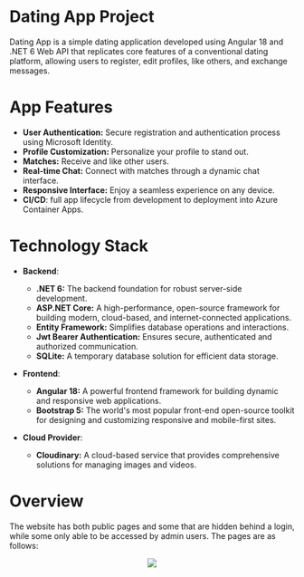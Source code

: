 # Dating App Project
Dating App is a simple dating application developed using Angular 18 and .NET 6 Web API that replicates core features of a conventional dating platform, allowing users to register, edit profiles, like others, and exchange messages. 
 
# App Features
* **User Authentication:** Secure registration and authentication process using Microsoft Identity.
* **Profile Customization:** Personalize your profile to stand out.
* **Matches:** Receive and like other users.
* **Real-time Chat:** Connect with matches through a dynamic chat interface.
* **Responsive Interface:** Enjoy a seamless experience on any device.
* **CI/CD**: full app lifecycle from development to deployment into Azure Container Apps.

# Technology Stack
* **Backend**:
  * **.NET 6:** The backend foundation for robust server-side development.
  * **ASP.NET Core:** A high-performance, open-source framework for building modern, cloud-based, and internet-connected applications.
  * **Entity Framework:** Simplifies database operations and interactions.
  * **Jwt Bearer Authentication:** Ensures secure, authenticated and authorized communication.
  * **SQLite:** A temporary database solution for efficient data storage.

* **Frontend**:
  * **Angular 18:** A powerful frontend framework for building dynamic and responsive web applications.
  * **Bootstrap 5:** The world's most popular front-end open-source toolkit for designing and customizing responsive and mobile-first sites.

* **Cloud Provider**:
  * **Cloudinary:** A cloud-based service that provides comprehensive solutions for managing images and videos.

# Overview
The website has both public pages and some that are hidden behind a login, while some only able to be accessed by admin users. The pages are as follows:

<p align="center">
  <img src="https://github.com/user-attachments/assets/95654015-b818-4cb6-91a2-91b4d67120d5" />
</p>
